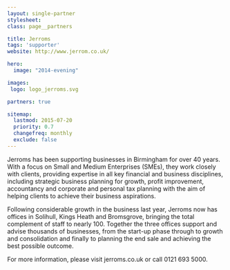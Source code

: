 ```yaml
---
layout: single-partner
stylesheet:
class: page__partners

title: Jerroms
tags: 'supporter'
website: http://www.jerrom.co.uk/

hero:
  image: "2014-evening"

images:
 logo: logo_jerroms.svg

partners: true

sitemap:
  lastmod: 2015-07-20
  priority: 0.7
  changefreq: monthly
  exclude: false
---
```


Jerroms has been supporting businesses in Birmingham for over 40 years. With a focus on Small and Medium Enterprises (SMEs), they work closely with clients, providing expertise in all key financial and business disciplines, including strategic business planning for growth, profit improvement, accountancy and corporate and personal tax planning with the aim of helping clients to achieve their business aspirations.

Following considerable growth in the business last year, Jerroms now has offices in Solihull, Kings Heath and Bromsgrove, bringing the total complement of staff to nearly 100. Together the three offices support and advise thousands of businesses, from the start-up phase through to growth and consolidation and finally to planning the end sale and achieving the best possible outcome.

For more information, please visit jerroms.co.uk or call 0121 693 5000.
